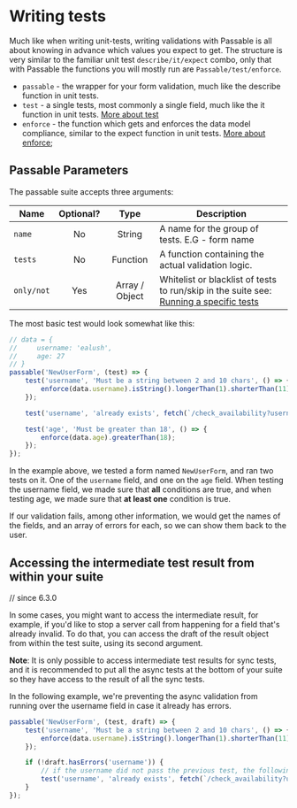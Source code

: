 # Writing tests
 Much like when writing unit-tests, writing validations with Passable is all about knowing in advance which values you expect to get. The structure is very similar to the familiar unit test `describe/it/expect` combo, only that with Passable the functions you will mostly run are `Passable/test/enforce`.

 * `passable` - the wrapper for your form validation, much like the describe function in unit tests.
 * `test` - a single tests, most commonly a single field, much like the it function in unit tests. [More about test](../test/index.md)
 * `enforce` - the function which gets and enforces the data model compliance, similar to the expect function in unit tests. [More about enforce](../enforce.md);

 ## Passable Parameters
 The passable suite accepts three arguments:

| Name       | Optional? | Type     | Description
|------------|:---------:|:--------:|------------------------------------------------
| `name`     | No        | String            | A name for the group of tests. E.G - form name
| `tests`    | No        | Function          | A function containing the actual validation logic.
| `only/not` | Yes       | Array / Object    | Whitelist or blacklist of tests to run/skip in the suite see: [Running a specific tests](../test/specific.md)


The most basic test would look somewhat like this:

```js
// data = {
//     username: 'ealush',
//     age: 27
// }
passable('NewUserForm', (test) => {
    test('username', 'Must be a string between 2 and 10 chars', () => {
        enforce(data.username).isString().longerThan(1).shorterThan(11);
    });

    test('username', 'already exists', fetch(`/check_availability?username=${data.username}`));

    test('age', 'Must be greater than 18', () => {
        enforce(data.age).greaterThan(18);
    });
});
```

In the example above, we tested a form named `NewUserForm`, and ran two tests on it. One of the `username` field, and one on the `age` field. When testing the username field, we made sure that **all** conditions are true, and when testing age, we made sure that **at least one** condition is true.

If our validation fails, among other information, we would get the names of the fields, and an array of errors for each, so we can show them back to the user.

## Accessing the intermediate test result from within your suite
// since 6.3.0

In some cases, you might want to access the intermediate result, for example, if you'd like to stop a server call from happening for a field that's already invalid. To do that, you can access the draft of the result object from within the test suite, using its second argument.

**Note**: It is only possible to access intermediate test results for sync tests, and it is recommended to put all the async tests at the bottom of your suite so they have access to the result of all the sync tests.

In the following example, we're preventing the async validation from running over the username field in case it already has errors.

```js
passable('NewUserForm', (test, draft) => {
    test('username', 'Must be a string between 2 and 10 chars', () => {
        enforce(data.username).isString().longerThan(1).shorterThan(11);
    });

    if (!draft.hasErrors('username')) {
        // if the username did not pass the previous test, the following test won't run
        test('username', 'already exists', fetch(`/check_availability?username=${data.username}`));
    }
});
```

